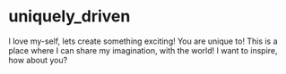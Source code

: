 # uniquely_driven
I love my-self, lets create something exciting!  You are unique to!  This is a place where I can share my imagination, with the world!  I want to inspire, how about you?
